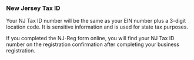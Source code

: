 ---
---

### New Jersey Tax ID

Your NJ Tax ID number will be the same as your EIN number plus a 3-digit location code. It is sensitive information and is used for state tax purposes. 

If you completed the NJ-Reg form online, you will find your NJ Tax ID number on the registration confirmation after completing your business registration.
